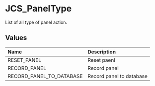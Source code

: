 # JCS_PanelType

List of all type of panel action.

## Values

| Name                     | Description              |
|:-------------------------|:-------------------------|
| RESET_PANEL              | Reset paenl              |
| RECORD_PANEL             | Record panel             |
| RECORD_PANEL_TO_DATABASE | Record panel to database |
